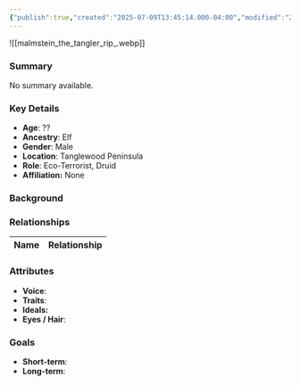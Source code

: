 ```yaml
---
{"publish":true,"created":"2025-07-09T13:45:14.000-04:00","modified":"2025-07-09T13:52:42.789-04:00","published":"2025-07-09T13:52:42.789-04:00","cssclasses":"","Age":"??","Ancestry":"Elf","Gender":"Male","Location":["Tanglewood Peninsula"],"Role":["Eco-Terrorist, Druid"],"Affiliation":["None"]}
---
```



![[malmstein_the_tangler_rip_.webp]]
### Summary
No summary available.

### Key Details
- **Age**: ??
- **Ancestry**: Elf
- **Gender**: Male
- **Location**: Tanglewood Peninsula
- **Role**: Eco-Terrorist, Druid
- **Affiliation:** None

### Background


### Relationships

| Name  | Relationship |
| ----- | ------------ |

### Attributes
- **Voice**:
- **Traits**:  
- **Ideals:**
- **Eyes / Hair**:  

### Goals
- **Short-term**:  
- **Long-term**:  
